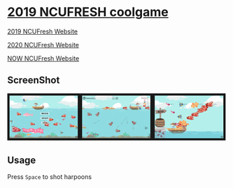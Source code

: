 # [2019 NCUFRESH coolgame](https://coolshanlan.github.io/)
[2019 NCUFresh Website](https://ncufresh19.ncu.edu.tw/)

[2020 NCUFresh Website](https://ncufresh20.ncu.edu.tw/)

[NOW NCUFresh Website](https://ncufresh.ncu.edu.tw/)
## ScreenShot
<img src="https://github.com/Coolshanlan/coolshanlan.github.io/blob/master/demo_image/Labby.png?raw=true" width=31% border="5"><img src="https://github.com/Coolshanlan/coolshanlan.github.io/blob/master/demo_image/Game.png?raw=true" width=31% border="5"><img src="https://github.com/Coolshanlan/coolshanlan.github.io/blob/master/demo_image/End.png?raw=true" width=31% border=5>

## Usage
Press `Space` to shot harpoons